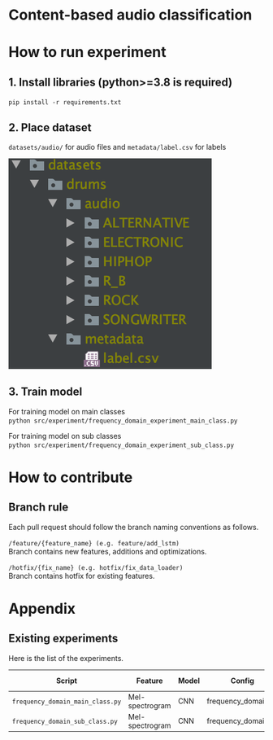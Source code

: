 # Content-based audio classification

# How to run experiment
## 1. Install libraries (python>=3.8 is required)
`pip install -r requirements.txt`

## 2. Place dataset
`datasets/audio/` for audio files and
`metadata/label.csv` for labels

![alt text](assets/dataset.png)

## 3. Train model
For training model on main classes  
`python src/experiment/frequency_domain_experiment_main_class.py`  

For training model on sub classes  
`python src/experiment/frequency_domain_experiment_sub_class.py`

# How to contribute
## Branch rule
Each pull request should follow the branch naming conventions as follows.

`/feature/{feature_name} (e.g. feature/add_lstm)`  
Branch contains new features, additions and optimizations.

`/hotfix/{fix_name} (e.g. hotfix/fix_data_loader)`  
Branch contains hotfix for existing features.


# Appendix
## Existing experiments
Here is the list of the experiments.

| Script                                     | Feature           | Model | Config               | Test Accuracy |  
| -------------------------------------------| ----------------  | ----- | -------------------- | ------------- | 
| `frequency_domain_main_class.py`           | Mel-spectrogram   | CNN   | frequency_domain.ini | |
| `frequency_domain_sub_class.py`            | Mel-spectrogram   | CNN   | frequency_domain.ini | |
